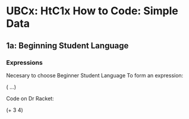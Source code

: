 # UBCx: HtC1x How to Code: Simple Data


## 1a: Beginning Student Language

### Expressions

Necesary to choose Beginner Student Language
To form an expression:

(<primitive> <expression> ...)
  
Code on Dr Racket:

(+ 3 4)



